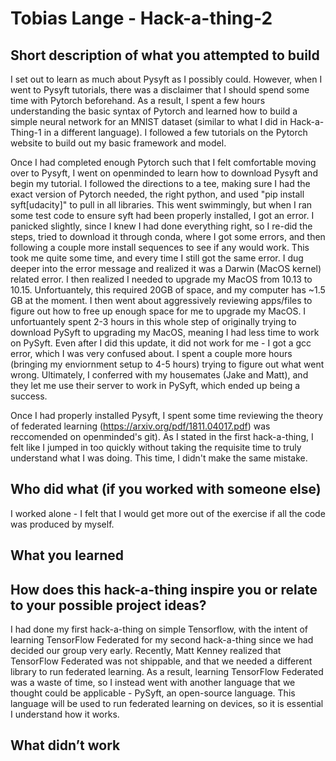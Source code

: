 # Tobias Lange - Hack-a-thing-2

## Short description of what you attempted to build
I set out to learn as much about Pysyft as I possibly could. However, when I went to Pysyft tutorials, there was a disclaimer that I should spend some time with Pytorch beforehand. As a result, I spent a few hours understanding the basic syntax of Pytorch and learned how to build a simple neural network for an MNIST dataset (similar to what I did in Hack-a-Thing-1 in a different language). I followed a few tutorials on the Pytorch website to build out my basic framework and model.

Once I had completed enough Pytorch such that I felt comfortable moving over to Pysyft, I went on openminded to learn how to download Pysyft and begin my tutorial. I followed the directions to a tee, making sure I had the exact version of Pytorch needed, the right python, and used "pip install syft[udacity]" to pull in all libraries. This went swimmingly, but when I ran some test code to ensure syft had been properly installed, I got an error. I panicked slightly, since I knew I had done everything right, so I re-did the steps, tried to download it through conda, where I got some errors, and then following a couple more install sequences to see if any would work. This took me quite some time, and every time I still got the same error. I dug deeper into the error message and realized it was a Darwin (MacOS kernel) related error. I then realized I needed to upgrade my MacOS from 10.13 to 10.15. Unfortuantely, this required 20GB of space, and my computer has ~1.5 GB at the moment. I then went about aggressively reviewing apps/files to figure out how to free up enough space for me to upgrade my MacOS. I unfortuantely spent 2-3 hours in this whole step of originally trying to download PySyft to upgrading my MacOS, meaning I had less time to work on PySyft. Even after I did this update, it did not work for me - I got a gcc error, which I was very confused about. I spent a couple more hours (bringing my enviornment setup to 4-5 hours) trying to figure out what went wrong. Ultimately, I conferred with my housemates (Jake and Matt), and they let me use their server to work in PySyft, which ended up being a success.

Once I had properly installed Pysyft, I spent some time reviewing the theory of federated learning (https://arxiv.org/pdf/1811.04017.pdf) was reccomended on openminded's git). As I stated in the first hack-a-thing, I felt like I jumped in too quickly without taking the requisite time to truly understand what I was doing. This time, I didn't make the same mistake.

## Who did what (if you worked with someone else)
I worked alone - I felt that I would get more out of the exercise if all the code was produced by myself.

## What you learned

## How does this hack-a-thing inspire you or relate to your possible project ideas?
I had done my first hack-a-thing on simple Tensorflow, with the intent of learning TensorFlow Federated for my second hack-a-thing since we had decided our group very early. Recently, Matt Kenney realized that TensorFlow Federated was not shippable, and that we needed a different library to run federated learning. As a result, learning TensorFlow Federated was a waste of time, so I instead went with another language that we thought could be applicable - PySyft, an open-source language. This language will be used to run federated learning on devices, so it is essential I understand how it works.

## What didn’t work


